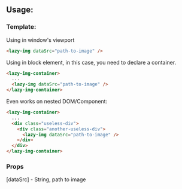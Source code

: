 ## Usage:
### Template:

Using in window's viewport
```html
<lazy-img dataSrc="path-to-image" />
```

Using in block element, in this case, you need to declare a container.
```html
<lazy-img-container>
  ...
  <lazy-img dataSrc="path-to-image" />
</lazy-img-container>  
```

Even works on nested DOM/Component:
```html
<lazy-img-container>
  ...
  <div class="useless-div">
    <div class="another-useless-div">
      <lazy-img dataSrc="path-to-image" />
    </div>
  </div>
</lazy-img-container>  
```

### Props
[dataSrc] - String, path to image